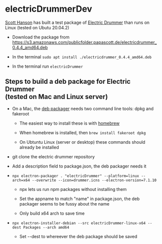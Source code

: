 # electricDrummerDev

<a href="https://github.com/scotthansonde">Scott Hanson</a> has built a test package of <a href="http://docserver.scripting.com/drummer/electricDrummer.opml">Electric Drummer</a> than runs on Linux (tested on Ubutu 20.04.2)

- Download the package from https://s3.amazonaws.com/publicfolder.papascott.de/electricdrummer_0.4.4_amd64.deb 

- In the terminal `sudo apt install ./electricdrummer_0.4.4_amd64.deb`

- In the terminal run `electricDrummer`

## Steps to build a deb package for Electric Drummer <br /> (tested on Mac and Linux server)

- On a Mac, the <a href="https://github.com/electron-userland/electron-installer-debian#requirements">deb packager</a> needs two command line tools: dpkg and fakeroot

  - The easiest way to install these is with <a href="https://brew.sh/">homebrew</a>

  - When homebrew is installed, then `brew install fakeroot dpkg` 

  - On Ubtuntu Linux (server or desktop) these commands should already be installed

- git clone the electric drummer repository

- Add a description field to package.json, the deb packager needs it

- `npx electron-packager . "electricDrummer" --platform=linux --arch=x64 --overwrite --icon=drummer.icns --electron-version=7.1.10`

  - npx lets us run npm packages without installing them

  - Set the appname to match "name" in package.json, the deb packager seems to be fussy about the name

  - Only build x64 arch to save time

- `npx electron-installer-debian --src electricDrummer-linux-x64 --dest Packages --arch amd64`

  - Set --dest to whereever the deb package should be saved


